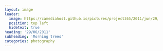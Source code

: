 ```yaml
---
layout: image
leader:
  image: https://camediahost.github.io/pictures/project365/2011/jun/29/290611.jpg
  position: top left
  hidetext: true
heading: '29/06/2011'
subheading: 'Morning trees'
categories: photography
---
```

